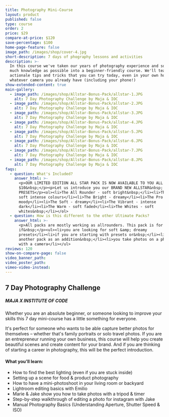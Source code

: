 ```yaml
---
title: Photography Mini-Course
layout: product
published: false
type: course
order: 2
price: $29
compare-at-price: $120
save-percentage: $100
home-page-feature: false
image_path: /images/shop/cover-4.jpg
short-description: 7 days of phography lessons and activities
description: >-
  In this course we've taken our years of photography experience and squeezed as
  much knowledge as possible into a beginner-friendly course. We'll teach you
  actionale tips and tricks that you can try today, even in your own home with
  whatever camera you already have (including your phone!)
show-extended-content: true
main-gallery:
  - image_path: /images/shop/Allstar-Bonus-Pack/allstar-1.JPG
    alt: 7 Day Photography Challenge by Maja & IOC
  - image_path: /images/shop/Allstar-Bonus-Pack/allstar-2.JPG
    alt: 7 Day Photography Challenge by Maja & IOC
  - image_path: /images/shop/Allstar-Bonus-Pack/allstar-3.JPG
    alt: 7 Day Photography Challenge by Maja & IOC
  - image_path: /images/shop/Allstar-Bonus-Pack/allstar-4.JPG
    alt: 7 Day Photography Challenge by Maja & IOC
  - image_path: /images/shop/Allstar-Bonus-Pack/allstar-5.JPG
    alt: 7 Day Photography Challenge by Maja & IOC
  - image_path: /images/shop/Allstar-Bonus-Pack/allstar-6.JPG
    alt: 7 Day Photography Challenge by Maja & IOC
  - image_path: /images/shop/Allstar-Bonus-Pack/allstar-7.JPG
    alt: 7 Day Photography Challenge by Maja & IOC
  - image_path: /images/shop/Allstar-Bonus-Pack/allstar-8.JPG
    alt: 7 Day Photography Challenge by Maja & IOC
faqs:
  - question: What's Included?
    answer_html: >-
      <p>OUR LIMITED EDITION ALL STAR PACK IS NOW AVAILABLE TO YOU ALL FOR ONLY
      $10&nbsp;</p><p>Let us introduce you our BRAND NEW ALLSTAR&nbsp;
      PRESETS</p><ol><li>The All Rounder - soft bright&nbsp;</li><li>The Beach -
      soft intense colours</li><li>The Bright - dreamy</li><li>The Pro -
      moody</li><li>The Soft - dreamy</li><li>The Vibrant - intense
      dark</li><li>The Warm - soft faded</li><li>The Whites - soft
      whites&nbsp;</li></ol>
  - question: How is this different to the other Ultimate Packs?
    answer_html: >-
      <p>All packs are mostly working as allrounders. This pack is for you
      if&nbsp;</p><ul><li>you are looking for soft &amp; dreamy
      presets</li><li>if you are starting with presets or&nbsp;</li><li>you want
      another pack as an addition&nbsp;</li><li>you take photos on a phone or
      with a camera</li></ul>
reviews: 120
show-on-compare-page: false
video_banner_path:
video_poster_path:
vimeo-video-instead:
---
```


## 7 Day Photography Challenge

##### MAJA X INSTITUTE OF CODE

Whether you are an absolute beginner, or someone looking to improve your skills this 7 day mini-course has a little something for everyone.

It's perfect for someone who wants to be able capture better photos for themselves – whether that's family portraits or solo travel photos. If you are an entrepreneur running your own business, this course will help you create beautiful scenes and create content for your brand. And if you are thinking of starting a career in photography, this will be the perfect introduction.

#### What you'll learn:

* How to find the best lighting (even if you are stuck inside)
* Setting up a scene for food & product photography
* How to have a mini-photoshoot in your living room or backyard
* Lightroom editing basics with Emilio
* Marie & Jake show you how to take photos with a tripod & timer
* Step-by-step walkthrough of editing a photo for instagram with Jake
* Manual Photography Basics (Understanding Aperture, Shutter Speed & ISO)